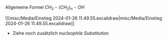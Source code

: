 Allgemeine Formel $CH_{3}-(CH_{2})_{n}-OH$ 

![[misc/Media/Einstieg 2024-01-26 11.49.55.excalidraw|misc/Media/Einstieg 2024-01-26 11.49.55.excalidraw]]

- Ziehe noch zusätzlich *nucleophile Substitution* 